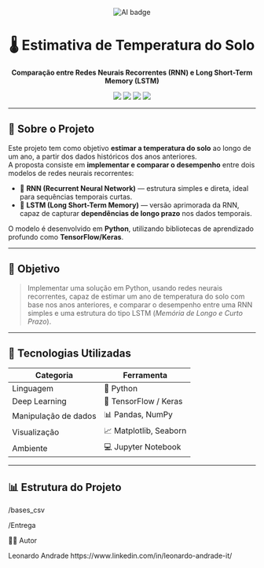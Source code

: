 <!-- Ícone ou pequeno "favicon" -->
<p align="center">
  <img src="https://img.shields.io/badge/AI-Exploration-6DD3B6?logo=ai&logoColor=white" alt="AI badge">
</p>

<h1 align="center">🌡️ Estimativa de Temperatura do Solo</h1>

<p align="center">
  <b>Comparação entre Redes Neurais Recorrentes (RNN) e Long Short-Term Memory (LSTM)</b>
</p>

<p align="center">
  <img src="https://img.shields.io/badge/Python-3.10+-blue?logo=python&logoColor=white">
  <img src="https://img.shields.io/badge/TensorFlow-orange?logo=tensorflow&logoColor=white">
  <img src="https://img.shields.io/badge/Google_Colab-F9AB00?logo=googlecolab&logoColor=white">
  <img src="https://img.shields.io/badge/Deep_Learning-brightgreen?logo=keras&logoColor=white">
</p>

---

## 🧠 Sobre o Projeto

Este projeto tem como objetivo **estimar a temperatura do solo** ao longo de um ano, a partir dos dados históricos dos anos anteriores.  
A proposta consiste em **implementar e comparar o desempenho** entre dois modelos de redes neurais recorrentes:

- 🔁 **RNN (Recurrent Neural Network)** — estrutura simples e direta, ideal para sequências temporais curtas.  
- 🧩 **LSTM (Long Short-Term Memory)** — versão aprimorada da RNN, capaz de capturar **dependências de longo prazo** nos dados temporais.

O modelo é desenvolvido em **Python**, utilizando bibliotecas de aprendizado profundo como **TensorFlow/Keras**.

---

## 🎯 Objetivo

> Implementar uma solução em Python, usando redes neurais recorrentes, capaz de estimar um ano de temperatura do solo com base nos anos anteriores, e comparar o desempenho entre uma RNN simples e uma estrutura do tipo LSTM (*Memória de Longo e Curto Prazo*).

---

## 🧰 Tecnologias Utilizadas

| Categoria | Ferramenta |
|------------|-------------|
| Linguagem | 🐍 Python |
| Deep Learning | 🧠 TensorFlow / Keras |
| Manipulação de dados | 📊 Pandas, NumPy |
| Visualização | 📈 Matplotlib, Seaborn |
| Ambiente | 💻 Jupyter Notebook |

---

## 📊 Estrutura do Projeto

<p>
/bases_csv
</p>
<p>
/Entrega
</p>
<p>
🧑‍💻 Autor
</p>
  Leonardo Andrade
  https://www.linkedin.com/in/leonardo-andrade-it/
